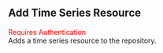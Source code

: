 ## Add Time Series Resource
<span style="color:red">Requires Authentication</span>  
Adds a time series resource to the repository.
